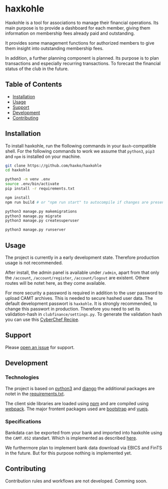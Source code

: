 # haxkohle

Haxkohle is a tool for associations to manage their financial operations.
Its main purpose is to provide a dashboard for each member, giving them information on membership fees already paid and outstanding.

It provides some management functions for authorized members to give them insight into outstanding membership fees.

In addition, a further planning component is planned. Its purpose is to plan transactions and especially recurring transactions.
To forecast the financial status of the club in the future.

## Table of Contents

- [Installation](#installation)
- [Usage](#usage)
- [Support](#support)
- [Development](#development)
- [Contributing](#contributing)

## Installation

To install haxkohle, run the flollowing commands in your `Bash`-compatible shell. For the following commands to work we assume that `python3`, `pip3` and `npm` is installed on your machine.

```sh
git clone https://github.com/haxko/haxkohle
cd haxkohle

python3 -m venv .env
source .env/bin/activate
pip install -r requirements.txt

npm install
npm run build # or "npm run start" to autocompile if changes are present

python3 manage.py makemigrations
python3 manage.py migrate
python3 manage.py createsuperuser

python3 manage.py runserver
```
## Usage

The project is currently in a early development state. Therefore production usage is not recommended.

After install, the admin panel is available under  `/admin`, apart from that only the `/account`, `/account/register`, `/account/logout` are existent.
Othere routes will be notet here, as they come available.

For more security a password is required in addition to the user password to upload CAMT archives. This is needed to secure hashed user data.
The default development passwort is `haxkohle`.
It is strongly recommended, to change this passwort in production.
Therefore you need to set its validation-hash in `clubfinance/settings.py`.
To generate the validation hash you can use this [CyberChef Recipe](https://gchq.github.io/CyberChef/#recipe=Encode_text('UTF-8%20(65001)')SHA2('224')).

## Support

Please [open an issue](https://github.com/haxko/haxkohle/issues/new) for support.

## Development

### Technologies

The project is based on [python3](https://www.python.org/doc/) and [django](https://docs.djangoproject.com/en/3.0/) the additional packages are notet in the [requirements.txt](requirements.txt).

The client side libraries are loaded using [npm](https://www.npmjs.com/) and are compiled using [webpack](https://webpack.js.org/).
The major frontent packages used are [bootstrap](https://getbootstrap.com/docs/4.5/getting-started/introduction/) and [vuejs](https://vuejs.org/v2/guide/).

### Specifications

Bankdata can be exported from your bank and imported into haxkohle using the `CAMT.052` standart.
Which is implemented as described [here](https://www.rabobank.com/en/images/rcc-format-description-camt.052-v1.02.pdf).

We furthermore plan to implement bank data download via EBICS and FinTS in the future. But for this purpose nothing is implemented yet.

## Contributing

Contribution rules and workflows are not developed. Comming soon.

